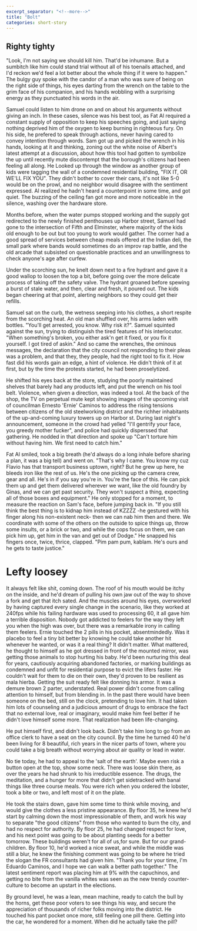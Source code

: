 ```yaml
---
excerpt_separator: "<!--more-->"
title: "Bolt"
categories: short-story
---
```



##  Righty tighty

"Look, I'm not saying we should kill him. That'd be inhumane. 
But a sumbitch like him could stand trial without all of his toenails attached, and I'd reckon we'd feel a lot better about the whole thing if it were to happen."
The bulgy guy spoke with the candor of a man who was sure of being on the right side of things, his eyes darting from the wrench on the table to the grim face of his companion, and his hands wobbling with a surprising energy as they punctuated his words in the air.

<!--more-->

Samuel could listen to him drone on and on about his arguments without giving an inch. In these cases, silence was his best tool, as Fat Al required a constant supply of opposition to keep his speeches going, and just saying nothing deprived him of the oxygen to keep burning in righteous fury. On his side, he prefered to speak through actions, never having cared to convey intention through words.
Sam got up and picked the wrench in his hands, looking at it and thinking, zoning out the white noise of Albert's latest attempt at a discussion, about how this tool had gotten to symbolize the up until recently mute discontempt that the borough's citizens had been feeling all along.
He Looked up through the window as another group of kids were tagging the wall of a condemned residential building, "FIX IT, OR WE'LL FIX YOU". They didn't bother to cover their cans, it's not like 5-0 would be on the prowl, and no neighbor would disagree with the sentiment expressed.
Al realized he hadn't heard a counterpoint in some time, and got quiet. The buzzing of the ceiling fan got more and more noticeable in the silence, washing over the hardware store.

Months before, when the water pumps stopped working and the supply got redirected to the newly finished penthouses up Harbor street, Samuel had gone to the intersection of Fifth and Elminster, where majority of the kids old enough to be out but too young to work would gather. The corner had a good spread of services between cheap meals offered at the Indian deli, the small park where bands would sometimes do an improv rap battle, and the old arcade that subsisted on questionable practices and an unwillingness to check anyone's age after curfew. 

Under the scorching sun, he knelt down next to a fire hydrant and gave it a good wallop to loosen the top a bit, before going over the more delicate process of taking off the safety valve. 
The hydrant groaned before spewing a burst of stale water, and then, clear and fresh, it poured out. The kids began cheering at that point, alerting neighbors so they could get their refills.

Samuel sat on the curb, the wetness seeping into his clothes, a short respite from the scorching heat. An old man shuffled over, his arms laden with bottles. "You'll get arrested, you know. Why risk it?". Samuel squinted against the sun, trying to distinguish the tired features of his interlocutor. "When something's broken, you either ask'n get it fixed, or you fix it yourself. I got tired of askin."
And so came the wrenches, the ominous messages, the declaration that the city council not responding to their pleas was a problem, and that they, they people, had the right tool to fix it.
How fast did his words gain an edge, a hint of violence. He didn't think of it at first, but by the time the protests started, he had been proselytized. 

He shifted his eyes back at the store, studying the poorly maintained shelves that barely had any products left, and put the wrench on his tool belt. Violence, when given a direction, was indeed a tool. 
At the back of the shop, the TV on perpetual mute kept showing images of the upcoming visit of councilman Ernesto 'Ernie' Caminos to address the rising tensions between citizens of the old  steelworking district and the richher inhabitants of the up-and-coming luxury towers up on Harbor st. During last night's announcement, someone in the crowd had yelled "I'll gentrify your face, you greedy mother fucker", and police had quickly disperssed that gathering.
He nodded in that direction and spoke up "Can't torture him without having him. We first need to catch him."

Fat Al smiled, took a big breath (he'd always do a long inhale before sharing a plan, it was a big tell) and went on. "That's why I came. You know my cuz Flavio has that transport business uptown, right? But he grew up here, he bleeds iron like the rest of us. He's the one picking up the camera crew, gear and all. He's in if you say you're in. You're the face of this. He can pick them up and get them delivered wherever we want, like the old foundry by Ginas, and we can get past security. They won't suspect a thing, expecting all of those boxes and equipment." He only stopped for a moment, to measure the reaction on Sam's face, before jumping back in.
"If you still think the best thing is to kidnap him instead of KZZZZ -he gestured with his finger along his non-existent neck- then we can nab him then and there. We coordinate with some of the others on the outside to spice things up, throw some insults, or a brick or two, and while the cops focus on them, we can pick him up, get him in the van and get out of Dodge." He snapped his fingers once, twice, thrice, clapped. "Pim pam pum, kablam. He's ours and he gets to taste justice."


# Lefty loosey

It always felt like shit, coming down. The roof of his mouth would be itchy on the inside, and he'd dream of pulling his own jaw out of the way to shove a fork and get that itch sated. And the muscles around his eyes, overworked by having captured every single change in the scenario, like they worked at 240fps while his failing hardware was used to processing 60, it all gave him a terrible disposition. Nobody got addicted to feelers for the way they left you when the high was over, but there was a remarkable irony in calling them feelers.
Ernie touched the 2 pills in his pocket, absentmindedly. Was it placebo to feel a tiny bit better by knowing he could take another hit whenever he wanted, or was it a real thing? It didn't matter. 
What mattered, he thought to himself as he got dressed in front of the mounted mirror, was getting those animals to stop hurting his baby. He'd been nurturing this deal for years, cautiously acquiring abandoned factories, or marking buildings as condemned and unfit for residential purpose to evict the lifers faster. He couldn't wait for them to die on their own, they'd proven to be resilient as mala hierba. 
Getting the suit ready felt like donning his armor. It was a demure brown 2 parter, understated. Real power didn't come from calling attention to himself, but from blending in. 
In the past there would have been someone on the bed, still on the clock, pretending to love him. It had taken him lots of counseling and a judicious amount of drugs to embrace the fact that no external love, real or imaginary, would make him feel better if he didn't love himself some more. That realization had been life-changing.

He put himself first, and didn't look back. Didn't take him long to go from an office clerk to have a seat on the city council. 
By the time he turned 40 he'd been living for 8 beautiful, rich years in the nicer parts of town, where you could take a big breath without worrying about air quality or lead in water.

No tie today, he had to appeal to the 'salt of the earth'. Maybe even risk a button open at the top, show some neck. There was loose skin there, as over the years he had shrunk to his irreductible essence. The drugs, the meditation, and a hunger for more that didn't get sidetracked with banal things like three course meals. You were rich when you ordered the lobster, took a bite or two, and left most of it on the plate. 

He took the stairs down, gave him some time to think while moving, and would give the clothes a less pristine appearance. By floor 35, he knew he'd start by calming down the most impressionable of them, and work his way to separate "the good citizens" from those who wanted to burn the city, and had no respect for authority. 
By floor 25, he had changed respect for love, and his next point was going to be about planting seeds for a better tomorrow. These buildings weren't for all of us,for sure. But for our grand-children.
By floor 10, he'd worked a nice sweat, and while the middle was still a blur, he knew the finishing comment was going to be where he tried the slogan the FR consultants had given him. "Thank you for your time, I'm Eduardo Caminos, and I hope we can walk a better path together."
The latest sentiment report was placing him at 9% with the capuchinos, and getting no bite from the vanilla whites was seen as the new trendy counter-culture to become an upstart in the elections.

By ground level, he was a lean, mean machine, ready to catch the bull by the horns, get these poor voters to see things his way, and secure the appreciation of thousands of richer folks moving into the district. 
He touched his pant pocket once more, still feeling one pill there. Getting into the car, he wondered for a moment. When did he actually take the pill?
